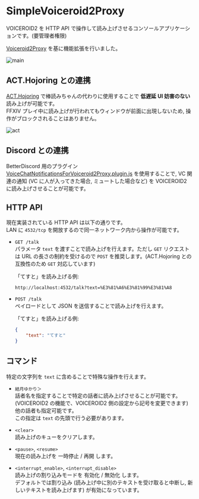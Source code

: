 # SimpleVoiceroid2Proxy

VOICEROID2 を HTTP API で操作して読み上げさせるコンソールアプリケーションです。(要管理者権限)

[Voiceroid2Proxy](https://github.com/kanosaki/Voiceroid2Proxy) を基に機能拡張を行いました。

![main](https://user-images.githubusercontent.com/7302150/138386989-04c02510-18d7-4903-be67-ceb30bec3771.png)

## ACT.Hojoring との連携

[ACT.Hojoring](https://github.com/anoyetta/ACT.Hojoring) で棒読みちゃんの代わりに使用することで **低遅延** **UI 妨害のない** 読み上げが可能です。  
FFXIV プレイ中に読み上げが行われてもウィンドウが前面に出現しないため, 操作がブロックされることはありません。

![act](https://user-images.githubusercontent.com/7302150/138386948-cda0e694-c93e-47e9-a54a-eee8a00819be.png)

## Discord との連携

BetterDiscord 用のプラグイン [VoiceChatNotificationsForVoiceroid2Proxy.plugin.js](https://github.com/SlashNephy/.github/blob/master/env/discord/plugins/VoiceChatNotificationsForVoiceroid2Proxy.plugin.js) を使用することで, VC 関連の通知 (VC に人が入ってきた場合, ミュートした場合など) を VOICEROID2 に読み上げさせることが可能です。

## HTTP API

現在実装されている HTTP API は以下の通りです。  
LAN に `4532/tcp` を開放するので同一ネットワーク内から操作が可能です。

- `GET /talk`  
    パラメータ `text` を渡すことで読み上げを行えます。ただし `GET` リクエストは URL の長さの制約を受けるので `POST` を推奨します。(ACT.Hojoring との互換性のため `GET` 対応しています)

    「てすと」を読み上げる例:
    ```
    http://localhost:4532/talk?text=%E3%81%A6%E3%81%99%E3%81%A8
    ```

- `POST /talk`  
    ペイロードとして JSON を送信することで読み上げを行えます。

    「てすと」を読み上げる例:
    ```json
    {
        "text": "てすと"
    }
    ```

## コマンド

特定の文字列を `text` に含めることで特殊な操作を行えます。

- `結月ゆかり＞`  
    話者名を指定することで特定の話者に読み上げさせることが可能です。(VOICEROID2 の機能で、VOICEROID2 側の設定から記号を変更できます)  
    他の話者も指定可能です。  
    この指定は `text` の先頭で行う必要があります。

- `<clear>`  
    読み上げのキューをクリアします。

- `<pause>`, `<resume>`  
    現在の読み上げを 一時停止 / 再開 します。

- `<interrupt_enable>`, `<interrupt_disable>`  
    読み上げの割り込みモードを 有効化 / 無効化 します。  
    デフォルトでは割り込み (読み上げ中に別のテキストを受け取ると中断し, 新しいテキストを読み上げます) が有効になっています。
